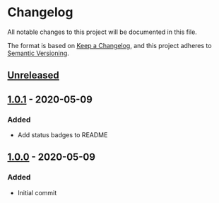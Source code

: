 # Changelog

All notable changes to this project will be documented in this file.

The format is based on [Keep a Changelog](https://keepachangelog.com/en/1.0.0/),
and this project adheres to [Semantic Versioning](https://semver.org/spec/v2.0.0.html).

## [Unreleased]



## [1.0.1] - 2020-05-09

### Added

- Add status badges to README


## [1.0.0] - 2020-05-09

### Added

- Initial commit

[unreleased]: https://github.com/tylerwoonton/laravel-dashboard-health-check-tile/compare/v1.0.1...HEAD
[1.0.1]: https://github.com/tylerwoonton/laravel-dashboard-health-check-tile/tree/v1.0.1
[1.0.0]: https://github.com/tylerwoonton/laravel-dashboard-health-check-tile/tree/v1.0.0